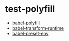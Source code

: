 # test-polyfill

- [babel-polyfill](https://github.com/SoYoung210/test-polyfill/tree/babel-polyfill)
- [babel-transform-runtime](https://github.com/SoYoung210/test-polyfill/tree/babel-transform-runtime)
- [babel-preset-env](https://github.com/SoYoung210/test-polyfill/tree/babel-preset-env)
